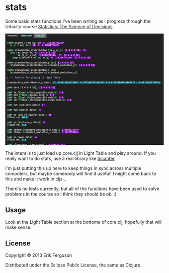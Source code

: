 # stats

Some basic stats functions I've been writing as I progress through the Udacity course [Statistics: The Science of Decisions](https://www.udacity.com/course/st095)

![Screenshot of stats in LT](https://github.com/muraiki/clojurestats/blob/master/screenshot.png "Screenshot of stats in LT")

The intent is to just load up core.clj in Light Table and play around. If you really want to do stats, use a real library like [Incanter](http://incanter.org)

I'm just putting this up here to keep things in sync across multiple computers, but maybe somebody will find it useful! I might come back to this and make it work in cljs...

There's no tests currently, but all of the functions have been used to solve problems in the course so I think they should be ok. :)

## Usage

Look at the Light Table section at the bottome of core.clj; hopefully that will make sense.

## License

Copyright © 2013 Erik Ferguson

Distributed under the Eclipse Public License, the same as Clojure.

